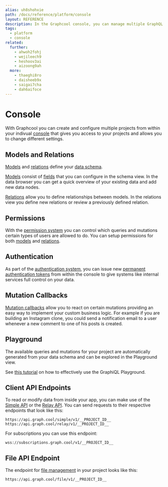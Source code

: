 ```yaml
---
alias: uh8shohxie
path: /docs/reference/platform/console
layout: REFERENCE
description: In the Graphcool console, you can manage multiple GraphQL projects, define your GraphQL schema and create or modify your data set.
tags:
  - platform
  - console
related:
  further:
    - ahwoh2fohj
    - wejileech9
    - heshoov3ai
    - aizoong9ah
  more:
    - thaeghi8ro
    - daisheeb9x
    - saigai7cha
    - dah6aifoce
---
```


# Console

With Graphcool you can create and configure multiple projects from within your indivual [console](http://console.graph.cool) that gives you access to your projects and allows you to change different settings.

## Models and Relations

[Models](!alias-ij2choozae) and [relations](!alias-goh5uthoc1) define your [data schema](!alias-ahwoh2fohj).

[Models](!alias-ij2choozae) consist of [fields](!alias-teizeit5se) that you can configure in the schema view. In the data browser you can get a quick overview of your existing data and add new data nodes.

[Relations](!alias-goh5uthoc1) allow you to define relationships between models. In the relations view you define new relations or review a previously defined relation.

## Permissions

With the [permission system](!alias-iegoo0heez) you can control which queries and mutations certain types of users are allowed to do. You can setup permissions for both [models](!alias-ij2choozae) and [relations](!alias-goh5uthoc1).

## Authentication

As part of the [authentication system](!alias-wejileech9), you can issue new [permanent authentication tokens](!alias-wejileech9#permanent-authentication-token) from within the console to give systems like internal services full control on your data.

## Mutation Callbacks

[Mutation callbacks](!alias-ahlohd8ohn) allow you to react on certain mutations providing an easy way to implement your custom business logic. For example if you are building an Instagram clone, you could send a notification email to a user whenever a new comment to one of his posts is created.

## Playground

The available queries and mutations for your project are automatically generated from your data schema and can be explored in the Playground view.

See [this tutorial](https://egghead.io/lessons/javascript-using-graphql-s-graphiql-tool) on how to effectively use the GraphiQL Playground.

## Client API Endpoints

To read or modify data from inside your app, you can make use of the [Simple API](!alias-heshoov3ai) or the [Relay API](!alias-aizoong9ah).
You can send requests to their respective endpoints that look like this:

`https://api.graph.cool/simple/v1/__PROJECT_ID__`
`https://api.graph.cool/relay/v1/__PROJECT_ID__`

For subscriptions you can use this endpoint:

`wss://subscriptions.graph.cool/v1/__PROJECT_ID__`

## File API Endpoint

The endpoint for [file management](!alias-aechiosh8u) in your project looks like this:

`https://api.graph.cool/file/v1/__PROJECT_ID__`
